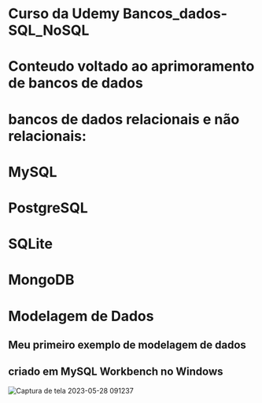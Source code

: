# Curso da Udemy Bancos_dados-SQL_NoSQL
<h1> Conteudo voltado ao aprimoramento de bancos de dados </h1>
<h1>bancos de dados relacionais e não relacionais:</h1>
<h1> MySQL </h1>
<h1> PostgreSQL </h1>
<h1> SQLite </h1>
<h1> MongoDB </h1>
<h1> Modelagem de Dados </h1>
<h2> Meu primeiro exemplo de modelagem de dados </h2>
<h2> criado em MySQL Workbench no Windows </h2>

   ![Captura de tela 2023-05-28 091237](https://github.com/Davifs488/Bancos_dados-SQL_NoSQL/assets/116277311/a09073fe-89a3-4ce2-bf6f-71bdb7c1604f)
